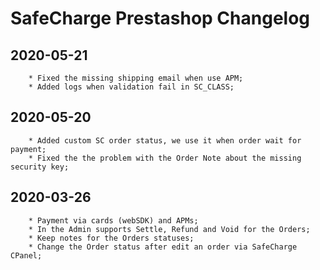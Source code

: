 # SafeCharge Prestashop Changelog

## 2020-05-21
```
	* Fixed the missing shipping email when use APM;
	* Added logs when validation fail in SC_CLASS;
```

## 2020-05-20
```
	* Added custom SC order status, we use it when order wait for payment;
	* Fixed the the problem with the Order Note about the missing security key;
```

## 2020-03-26
```
	* Payment via cards (webSDK) and APMs;
	* In the Admin supports Settle, Refund and Void for the Orders;
	* Keep notes for the Orders statuses;
	* Change the Order status after edit an order via SafeCharge CPanel;
```